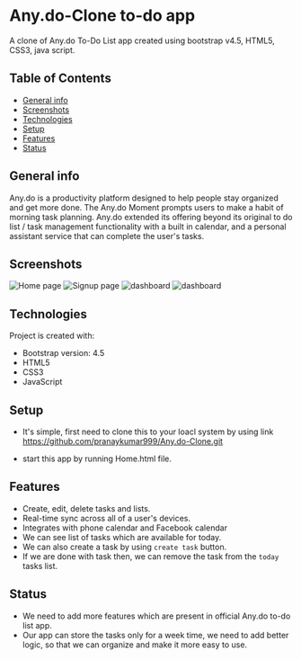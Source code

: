# Any.do-Clone to-do app
A clone of Any.do To-Do List app created using bootstrap v4.5, HTML5, CSS3, java script.

## Table of Contents
* [General info](#general-info)
* [Screenshots](#screenshots)
* [Technologies](#technologies)
* [Setup](#setup)
* [Features](#features)
* [Status](#status)


## General info
Any.do is a productivity platform designed to help people stay organized and get more done. The Any.do Moment prompts users to make a habit of morning task planning. Any.do extended its offering beyond its original to do list / task management functionality with a built in calendar, and a personal assistant service that can complete the user's tasks.

## Screenshots
![Home page](https://github.com/pranaykumar999/Any.do-Clone/blob/main/screenshots/home_page.png)
![Signup page](https://github.com/pranaykumar999/Any.do-Clone/blob/main/screenshots/Signup_page.png)
![dashboard](https://github.com/pranaykumar999/Any.do-Clone/blob/main/screenshots/Dashboard_page.png)
![dashboard](https://github.com/pranaykumar999/Any.do-Clone/blob/main/screenshots/Dashboard_addtask.png)


## Technologies
Project is created with:
* Bootstrap version: 4.5
* HTML5
* CSS3
* JavaScript

## Setup
* It's simple, first need to clone this to your loacl system by using link https://github.com/pranaykumar999/Any.do-Clone.git

* start this app by running Home.html file.
      
## Features
* Create, edit, delete tasks and lists.
* Real-time sync across all of a user's devices.
* Integrates with phone calendar and Facebook calendar
* We can see list of tasks which are available for today.
* We can also create a task by using `create task` button.
* If we are done with task then, we can remove the task from the `today` tasks list.

## Status
* We need to add more features which are present in official Any.do to-do list app.
* Our app can store the tasks only for a week time, we need to add better logic, so that we can organize and make it more easy to use.

